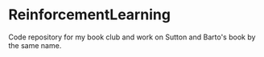 # ReinforcementLearning
Code repository for my book club and work on Sutton and Barto's book by the same name.
